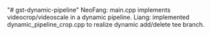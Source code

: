 "# gst-dynamic-pipeline" 
NeoFang: main.cpp implements videocrop/videoscale in a dynamic pipeline.
Liang: implemented dynamic_pipeline_crop.cpp to realize dynamic add/delete tee branch.
